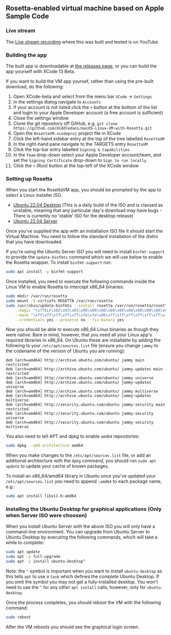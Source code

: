 ## Rosetta-enabled virtual machine based on Apple Sample Code

### Live stream

The [Live stream recording](https://youtu.be/OrMjQtPxo5Y) where this was built
and tested is on YouTube.

### Building the app

The built app is downloadable at [the releases page](https://github.com/diddledani/macOS-Linux-VM-with-Rosetta/releases),
or you can build the app yourself with XCode 13 Beta.

If you want to build the VM app yoursef, rather than using the pre-built download,
do the following:

1. Open XCode-beta and select from the menu bar `XCode` -> `Settings`
1. In the settings dialog navigate to `Accounts`
1. If your account is not listed click the `+` button at the bottom of the list
   and login to your Apple Developer account (a free account is sufficient)
1. Close the settings window
1. Clone the git repository off GitHub, e.g.
   `git clone https://github.com/diddledani/macOS-Linux-VM-with-Rosetta.git`
1. Open the `RosettaVM.xcodeproj` project file in XCode
1. Click the left-hand sidebar entry at the top of the tree labelled
   `RosettaVM`
1. In the right-hand pane navigate to the TARGETS entry `RosettaVM`
1. Click the top-bar entry labelled `Signing & Capabilities`
1. In the `Team` drop-down select your Apple Developer account/team, and set
   the `Signing Certificate` drop-down to `Sign to run locally`
1. Click the `>` (Run) button at the top-left of the XCode window

### Setting up Rosetta

When you start the RosettaVM app, you should be prompted by the app to select
a Linux installer ISO.

- [Ubuntu 22.04 Desktop](https://cdimage.ubuntu.com/jammy/daily-live/current/jammy-desktop-arm64.iso) (This is a daily build of the ISO and is classed as unstable, meaning that any particular day's download may have bugs - There is currently no 'stable' ISO for the desktop release)
- [Ubuntu 22.04 Server](https://cdimage.ubuntu.com/releases/22.04/release/ubuntu-22.04-live-server-arm64.iso)

Once you've supplied the app with an installation ISO file it should start the
Virtual Machine. You need to follow the standard installation of the distro that
you have downloaded.

If you're using the Ubuntu Server ISO you will need to install `binfmt-support`
to provide the `update-binfmts` command which we will use below to enable the
Rosetta wrapper. To install `binfmt-support` run:

```bash
sudo apt install -y binfmt-support
```

Once installed, you need to execute the following commands inside the Linux VM
to enable Rosetta to intercept x86_64 binaries:

```bash
sudo mkdir /var/run/rosetta
sudo mount -t virtiofs ROSETTA /var/run/rosetta
sudo /usr/sbin/update-binfmts --install rosetta /var/run/rosetta/rosetta \
    --magic "\x7fELF\x02\x01\x01\x00\x00\x00\x00\x00\x00\x00\x00\x00\x02\x00\x3e\x00" \
    --mask "\xff\xff\xff\xff\xff\xfe\xfe\x00\xff\xff\xff\xff\xff\xff\xff\xff\xfe\xff\xff\xff" \
    --credentials yes --preserve no --fix-binary yes
```

Now you should be able to execute x86_64 Linux binaries as though they were
native. Bare in mind, however, that you need all your Linux app's required
libraries in x86_64. On Ubuntu these are installable by adding the following to
your `/etc/apt/sources.list` file (ensure you change `jammy` to the codename of
the version of Ubuntu you are running):

```
deb [arch=amd64] http://archive.ubuntu.com/ubuntu/ jammy main restricted
deb [arch=amd64] http://archive.ubuntu.com/ubuntu/ jammy-updates main restricted
deb [arch=amd64] http://archive.ubuntu.com/ubuntu/ jammy universe
deb [arch=amd64] http://archive.ubuntu.com/ubuntu/ jammy-updates universe
deb [arch=amd64] http://archive.ubuntu.com/ubuntu/ jammy multiverse
deb [arch=amd64] http://archive.ubuntu.com/ubuntu/ jammy-updates multiverse
deb [arch=amd64] http://security.ubuntu.com/ubuntu jammy-security main restricted
deb [arch=amd64] http://security.ubuntu.com/ubuntu jammy-security universe
deb [arch=amd64] http://security.ubuntu.com/ubuntu jammy-security multiverse
```

You also need to tell APT and dpkg to enable `amd64` repositories:

```bash
sudo dpkg --add-architecture amd64
```

When you make changes to the `/etc/apt/sources.list` file, or add an additional
architecture with the `dpkg` command, you should run `sudo apt update` to update
your cache of known packages.

To install an x86_64/amd64 library in Ubuntu once you've updated your
`/etc/apt/sources.list` you need to append `:amd64` to each package name, e.g.:

```bash
sudo apt install libx11-6:amd64
```

### Installing the Ubuntu Desktop for graphical applications (Only when Server ISO were choosen)

When you install Ubuntu Server with the above ISO you will only have a command-line
environment. You can upgrade from Ubuntu Server to Ubuntu Desktop by evecuting the
following commands, which will take a while to complete:

```bash
sudo apt update
sudo apt -y full-upgrade
sudo apt -y install ubuntu-desktop^
```

Note: the `^` symbol is important when you want to install `ubuntu-desktop` as this
tells `apt` to use a `task` which defines the complete Ubuntu Desktop. If you omit
the symbol you may not get a fully-installed desktop. You won't need to use the `^`
for any *other* `apt install` calls, however, only for `ubuntu-desktop`.

Once the process completes, you should reboot the VM with the following command:

```bash
sudo reboot
```

After the VM reboots you should see the graphical login screen.

